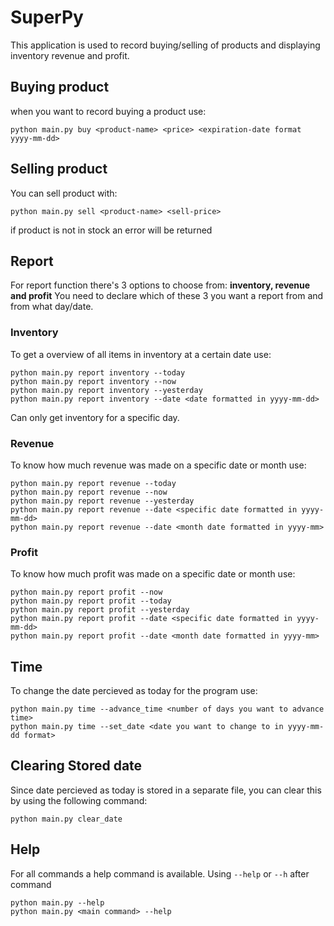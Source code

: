 # SuperPy

This application is used to record buying/selling of products and displaying inventory revenue and profit.

## Buying product

when you want to record buying a product use:

```
python main.py buy <product-name> <price> <expiration-date format yyyy-mm-dd>
```

## Selling product

You can sell product with:

```
python main.py sell <product-name> <sell-price>
```

if product is not in stock an error will be returned

## Report

For report function there's 3 options to choose from: **inventory, revenue and profit**
You need to declare which of these 3 you want a report from and from what day/date.

### Inventory

To get a overview of all items in inventory at a certain date use:

```
python main.py report inventory --today
python main.py report inventory --now
python main.py report inventory --yesterday
python main.py report inventory --date <date formatted in yyyy-mm-dd>
```

Can only get inventory for a specific day.

### Revenue

To know how much revenue was made on a specific date or month use:

```
python main.py report revenue --today
python main.py report revenue --now
python main.py report revenue --yesterday
python main.py report revenue --date <specific date formatted in yyyy-mm-dd>
python main.py report revenue --date <month date formatted in yyyy-mm>
```

### Profit

To know how much profit was made on a specific date or month use:

```
python main.py report profit --now
python main.py report profit --today
python main.py report profit --yesterday
python main.py report profit --date <specific date formatted in yyyy-mm-dd>
python main.py report profit --date <month date formatted in yyyy-mm>
```

## Time

To change the date percieved as today for the program use:

```
python main.py time --advance_time <number of days you want to advance time>
python main.py time --set_date <date you want to change to in yyyy-mm-dd format>
```

## Clearing Stored date

Since date percieved as today is stored in a separate file, you can clear this by using the following command:

```
python main.py clear_date
```

## Help

For all commands a help command is available. Using `--help` or `--h` after command

```
python main.py --help
python main.py <main command> --help
```
